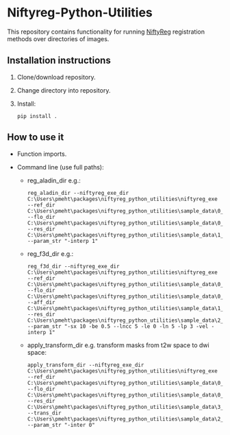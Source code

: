 # Niftyreg-Python-Utilities

This repository contains functionality for running [NiftyReg](https://github.com/KCL-BMEIS/niftyreg) registration methods over directories of images. 

## Installation instructions 

1) Clone/download repository.

2) Change directory into repository.

3) Install:
	```
	pip install .
    ```
	
## How to use it 

- Function imports.

- Command line (use full paths):

	- reg_aladin_dir e.g.:
		```
		reg_aladin_dir --niftyreg_exe_dir C:\Users\pmeht\packages\niftyreg_python_utilities\niftyreg_exe --ref_dir C:\Users\pmeht\packages\niftyreg_python_utilities\sample_data\0_sample_t2w --flo_dir C:\Users\pmeht\packages\niftyreg_python_utilities\sample_data\0_sample_adc --res_dir C:\Users\pmeht\packages\niftyreg_python_utilities\sample_data\1_reg_aladin_adc --param_str "-interp 1"
		```

	- reg_f3d_dir e.g.:
		```
		reg_f3d_dir --niftyreg_exe_dir C:\Users\pmeht\packages\niftyreg_python_utilities\niftyreg_exe --ref_dir C:\Users\pmeht\packages\niftyreg_python_utilities\sample_data\0_sample_t2w --flo_dir C:\Users\pmeht\packages\niftyreg_python_utilities\sample_data\0_sample_adc --aff_dir C:\Users\pmeht\packages\niftyreg_python_utilities\sample_data\1_reg_aladin_adc\aff --res_dir C:\Users\pmeht\packages\niftyreg_python_utilities\sample_data\2_reg_f3d_adc --param_str "-sx 10 -be 0.5 --lncc 5 -le 0 -ln 5 -lp 3 -vel -interp 1"
		```

	- apply_transform_dir e.g. transform masks from t2w space to dwi space:
		```
		apply_transform_dir --niftyreg_exe_dir C:\Users\pmeht\packages\niftyreg_python_utilities\niftyreg_exe --ref_dir C:\Users\pmeht\packages\niftyreg_python_utilities\sample_data\0_sample_adc --flo_dir C:\Users\pmeht\packages\niftyreg_python_utilities\sample_data\0_sample_mask_in_t2w_space --res_dir C:\Users\pmeht\packages\niftyreg_python_utilities\sample_data\3_mask_in_dwi_space --trans_dir C:\Users\pmeht\packages\niftyreg_python_utilities\sample_data\2_reg_f3d_adc\cpp\backward --param_str "-inter 0"
		```
